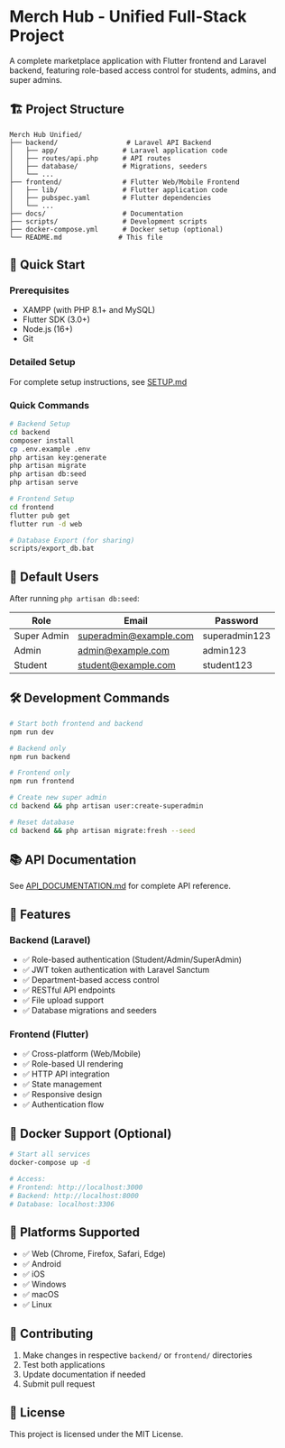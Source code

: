 # Merch Hub - Unified Full-Stack Project

A complete marketplace application with Flutter frontend and Laravel backend, featuring role-based access control for students, admins, and super admins.

## 🏗️ Project Structure

```
Merch Hub Unified/
├── backend/                 # Laravel API Backend
│   ├── app/                # Laravel application code
│   ├── routes/api.php      # API routes
│   ├── database/           # Migrations, seeders
│   └── ...
├── frontend/               # Flutter Web/Mobile Frontend
│   ├── lib/                # Flutter application code
│   ├── pubspec.yaml        # Flutter dependencies
│   └── ...
├── docs/                   # Documentation
├── scripts/                # Development scripts
├── docker-compose.yml      # Docker setup (optional)
└── README.md              # This file
```

## 🚀 Quick Start

### Prerequisites
- XAMPP (with PHP 8.1+ and MySQL)
- Flutter SDK (3.0+)
- Node.js (16+)
- Git

### Detailed Setup
For complete setup instructions, see [SETUP.md](SETUP.md)

### Quick Commands
```bash
# Backend Setup
cd backend
composer install
cp .env.example .env
php artisan key:generate
php artisan migrate
php artisan db:seed
php artisan serve

# Frontend Setup
cd frontend
flutter pub get
flutter run -d web

# Database Export (for sharing)
scripts/export_db.bat
```

## 🔐 Default Users

After running `php artisan db:seed`:

| Role | Email | Password |
|------|-------|----------|
| Super Admin | superadmin@example.com | superadmin123 |
| Admin | admin@example.com | admin123 |
| Student | student@example.com | student123 |

## 🛠️ Development Commands

```bash
# Start both frontend and backend
npm run dev

# Backend only
npm run backend

# Frontend only  
npm run frontend

# Create new super admin
cd backend && php artisan user:create-superadmin

# Reset database
cd backend && php artisan migrate:fresh --seed
```

## 📚 API Documentation

See [API_DOCUMENTATION.md](backend/API_DOCUMENTATION.md) for complete API reference.

## 🔧 Features

### Backend (Laravel)
- ✅ Role-based authentication (Student/Admin/SuperAdmin)
- ✅ JWT token authentication with Laravel Sanctum
- ✅ Department-based access control
- ✅ RESTful API endpoints
- ✅ File upload support
- ✅ Database migrations and seeders

### Frontend (Flutter)
- ✅ Cross-platform (Web/Mobile)
- ✅ Role-based UI rendering
- ✅ HTTP API integration
- ✅ State management
- ✅ Responsive design
- ✅ Authentication flow

## 🐳 Docker Support (Optional)

```bash
# Start all services
docker-compose up -d

# Access:
# Frontend: http://localhost:3000
# Backend: http://localhost:8000
# Database: localhost:3306
```

## 📱 Platforms Supported

- ✅ Web (Chrome, Firefox, Safari, Edge)
- ✅ Android
- ✅ iOS
- ✅ Windows
- ✅ macOS
- ✅ Linux

## 🤝 Contributing

1. Make changes in respective `backend/` or `frontend/` directories
2. Test both applications
3. Update documentation if needed
4. Submit pull request

## 📄 License

This project is licensed under the MIT License.
